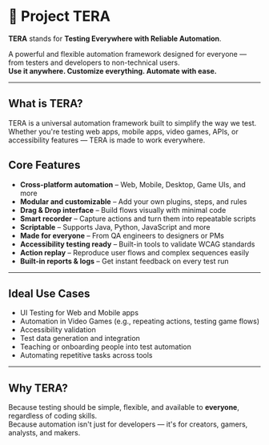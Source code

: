 # 🧪 Project TERA

**TERA** stands for **Testing Everywhere with Reliable Automation**.

A powerful and flexible automation framework designed for everyone — from testers and developers to non-technical users.  
**Use it anywhere. Customize everything. Automate with ease.**

---

## What is TERA?

TERA is a universal automation framework built to simplify the way we test.  
Whether you're testing web apps, mobile apps, video games, APIs, or accessibility features — TERA is made to work everywhere.


## Core Features

- **Cross-platform automation** – Web, Mobile, Desktop, Game UIs, and more
- **Modular and customizable** – Add your own plugins, steps, and rules
- **Drag & Drop interface** – Build flows visually with minimal code
- **Smart recorder** – Capture actions and turn them into repeatable scripts
- **Scriptable** – Supports Java, Python, JavaScript and more
- **Made for everyone** – From QA engineers to designers or PMs
- **Accessibility testing ready** – Built-in tools to validate WCAG standards
- **Action replay** – Reproduce user flows and complex sequences easily
- **Built-in reports & logs** – Get instant feedback on every test run

---

## Ideal Use Cases

- UI Testing for Web and Mobile apps  
- Automation in Video Games (e.g., repeating actions, testing game flows)  
- Accessibility validation  
- Test data generation and integration  
- Teaching or onboarding people into test automation  
- Automating repetitive tasks across tools

---

## Why TERA?

Because testing should be simple, flexible, and available to **everyone**, regardless of coding skills.  
Because automation isn't just for developers — it's for creators, gamers, analysts, and makers.





